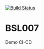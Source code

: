 [![Build Status](https://dev.azure.com/BSL007/BSL007%20Test%20Project/_apis/build/status/CI-CD%20Demo1/BSL007%20Test%20Project-CI?branchName=master)](https://dev.azure.com/BSL007/BSL007%20Test%20Project/_build/latest?definitionId=1&branchName=master)
# BSL007
Demo CI-CD
